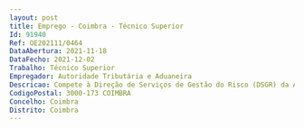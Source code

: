 ```yaml
--- 
layout: post
title: Emprego - Coimbra - Técnico Superior
Id: 91940
Ref: OE202111/0464
DataAbertura: 2021-11-18
DataFecho: 2021-12-02
Trabalho: Técnico Superior
Empregador: Autoridade Tributária e Aduaneira
Descricao: Compete à Direção de Serviços de Gestão do Risco (DSGR) da AT, nos termos do n.º 2 do art.º 34º A da Portaria n.º 320 A 2011, de 30 de dezembro, republicada pela Portaria n.º 155 2018, de 29 de maio a) Recolher, centralizar e tratar informação para identificação dos riscos gerais de incumprimento fiscal e aduaneiro b) Efetuar a análise dos riscos de incumprimento fiscal e aduaneiro e a avaliação do seu impacto c) Definir estratégias de redução do risco de incumprimento fiscal e aduaneiro d) Propor as ações de assistência e comunicação para prevenção dos riscos identificados e) Promover a articulação com as diferentes unidades orgânicas da AT no sentido de uma gestão integrada do risco de incumprimento fiscal e aduaneiro f) Propor as situações de risco de incumprimento que, anualmente, devam ser objeto de intervenção inspetiva integrada no Plano Nacional de Atividades de Inspeção Tributária e Aduaneira (PNAITA) g) Propor as alterações legislativas necessárias para eliminar riscos específicos de incumprimento fiscal e aduaneiro h) Promover a avaliação dos resultados da gestão do risco de incumprimento fiscal e aduaneiro.
CodigoPostal: 3000-173 COIMBRA
Concelho: Coimbra
Distrito: Coimbra
--- 
```


